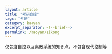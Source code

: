 ```yaml
---
layout: article
title: "考研自控"
tags: "考研"
category: kaoyan
excerpt_separator: <!--brief-->
permalink: /kaoyan/zikong
---
```

仅包含自控以及离散系统的知识点，不包含现代控制等

<!--brief-->